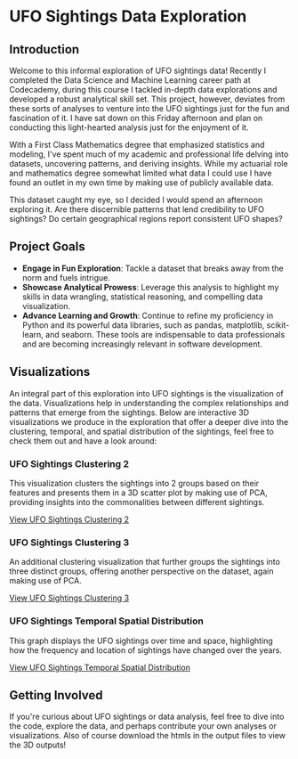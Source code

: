 # UFO Sightings Data Exploration

## Introduction

Welcome to this informal exploration of UFO sightings data! Recently I completed the Data Science and Machine Learning career path at Codecademy, during this course I tackled in-depth data explorations and developed a robust analytical skill set. This project, however, deviates from these sorts of analyses to venture into the UFO sightings just for the fun and fascination of it. I have sat down on this Friday afternoon and plan on conducting this light-hearted analysis just for the enjoyment of it.

With a First Class Mathematics degree that emphasized statistics and modeling, I've spent much of my academic and professional life delving into datasets, uncovering patterns, and deriving insights. While my actuarial role and mathematics degree somewhat limited what data I could use I have found an outlet in my own time by making use of publicly available data.

This dataset caught my eye, so I decided I would spend an afternoon exploring it. Are there discernible patterns that lend credibility to UFO sightings? Do certain geographical regions report consistent UFO shapes?

## Project Goals

- **Engage in Fun Exploration**: Tackle a dataset that breaks away from the norm and fuels intrigue.
- **Showcase Analytical Prowess**: Leverage this analysis to highlight my skills in data wrangling, statistical reasoning, and compelling data visualization.
- **Advance Learning and Growth**: Continue to refine my proficiency in Python and its powerful data libraries, such as pandas, matplotlib, scikit-learn, and seaborn. These tools are indispensable to data professionals and are becoming increasingly relevant in software development.

## Visualizations

An integral part of this exploration into UFO sightings is the visualization of the data. Visualizations help in understanding the complex relationships and patterns that emerge from the sightings. Below are interactive 3D visualizations we produce in the exploration that offer a deeper dive into the clustering, temporal, and spatial distribution of the sightings, feel free to check them out and have a look around:

### UFO Sightings Clustering 2
This visualization clusters the sightings into 2 groups based on their features and presents them in a 3D scatter plot by making use of PCA, providing insights into the commonalities between different sightings.

[View UFO Sightings Clustering 2](https://ronang101.github.io/Fun-UFO-exploration/UFO_Sightings_Clustering_2.html)

### UFO Sightings Clustering 3
An additional clustering visualization that further groups the sightings into three distinct groups, offering another perspective on the dataset, again making use of PCA.

[View UFO Sightings Clustering 3](https://ronang101.github.io/Fun-UFO-exploration/UFO_Sightings_Clustering_3.html)

### UFO Sightings Temporal Spatial Distribution
This graph displays the UFO sightings over time and space, highlighting how the frequency and location of sightings have changed over the years.

[View UFO Sightings Temporal Spatial Distribution](https://ronang101.github.io/Fun-UFO-exploration/UFO_Sightings_Temporal_Spatial_Distribution.html)

## Getting Involved

If you're curious about UFO sightings or data analysis, feel free to dive into the code, explore the data, and perhaps contribute your own analyses or visualizations. Also of course download the htmls in the output files to view the 3D outputs!
